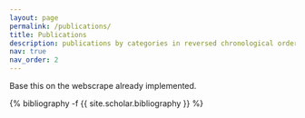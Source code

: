 ```yaml
---
layout: page
permalink: /publications/
title: Publications
description: publications by categories in reversed chronological order. generated by jekyll-scholar.
nav: true
nav_order: 2
---
```

<!-- _pages/publications.md -->
Base this on the webscrape already implemented.

<div class="publications">

{% bibliography -f {{ site.scholar.bibliography }} %}

</div>
